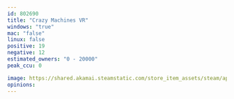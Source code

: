 ```yaml
---
id: 802690
title: "Crazy Machines VR"
windows: "true"
mac: "false"
linux: false
positive: 19
negative: 12
estimated_owners: "0 - 20000"
peak_ccu: 0

image: https://shared.akamai.steamstatic.com/store_item_assets/steam/apps/802690/header.jpg?t=1540823771
opinions:
---
```

